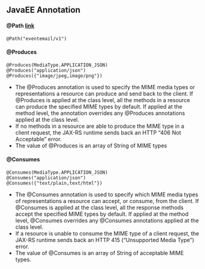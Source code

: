 ## JavaEE Annotation
#### @Path [link]([https://docs.oracle.com/cd/E19798-01/821-1841/6nmq2cp26/index.html](https://docs.oracle.com/cd/E19798-01/821-1841/6nmq2cp26/index.html))
```
@Path("eventemail/v1")
```
#### @Produces
```
@Produces(MediaType.APPLICATION_JSON)
@Produces("application/json")
@Produces({"image/jpeg,image/png"})
```
- The  @Produces  annotation is used to specify the MIME media types or representations a resource can produce and send back to the client. If  @Produces  is applied at the class level, all the methods in a resource can produce the specified MIME types by default. If applied at the method level, the annotation overrides any  @Produces  annotations applied at the class level.
- If no methods in a resource are able to produce the MIME type in a client request, the JAX-RS runtime sends back an HTTP “406 Not Acceptable” error.
- The value of @Produces is an array of String of MIME types
#### @Consumes
```
@Consumes(MediaType.APPLICATION_JSON)
@Consumes("application/json")
@Consumes({"text/plain,text/html"})
```
- The  @Consumes  annotation is used to specify which MIME media types of representations a resource can accept, or consume, from the client. If  @Consumes  is applied at the class level, all the response methods accept the specified MIME types by default. If applied at the method level,  @Consumes  overrides any  @Consumes  annotations applied at the class level.
- If a resource is unable to consume the MIME type of a client request, the JAX-RS runtime sends back an HTTP 415 (“Unsupported Media Type”) error.
- The value of  @Consumes  is an array of  String  of acceptable MIME types.
<!--stackedit_data:
eyJoaXN0b3J5IjpbMjEzNzA1MTc2MF19
-->
